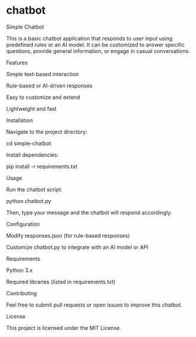 # chatbot
Simple Chatbot

This is a basic chatbot application that responds to user input using predefined rules or an AI model. It can be customized to answer specific questions, provide general information, or engage in casual conversations.

Features

Simple text-based interaction

Rule-based or AI-driven responses

Easy to customize and extend

Lightweight and fast

Installation

Navigate to the project directory:

cd simple-chatbot

Install dependencies:

pip install -r requirements.txt

Usage

Run the chatbot script:

python chatbot.py

Then, type your message and the chatbot will respond accordingly.

Configuration

Modify responses.json (for rule-based responses)

Customize chatbot.py to integrate with an AI model or API

Requirements

Python 3.x

Required libraries (listed in requirements.txt)

Contributing

Feel free to submit pull requests or open issues to improve this chatbot.

License

This project is licensed under the MIT License.
